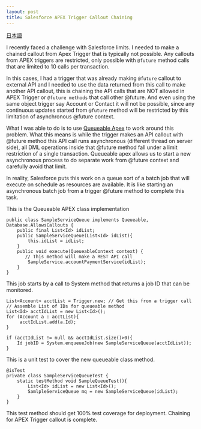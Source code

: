 ```yaml
---
layout: post
title: Salesforce APEX Trigger Callout Chaining
---
```

[日本語](http://iandrosov.github.io/2020-09-10-Trigger-Callout-Chain-JP/)

I recently faced a challenge with Salesforce limits. I needed to make a chained callout from Apex Trigger that is typically not possible. Any callouts from APEX triggers are restricted, only possible with `@future` method calls that are limited to 10 calls per transaction.

In this cases, I had a trigger that was already making `@future` callout to external API and I needed to use the data returned from this call to make another API callout, this is chaining the API calls that are NOT allowed in APEX Trigger or `@future methods` that call other @future. And even using the same object trigger say Account or Contact it will not be possible, since any continuous updates started from `@future` method will be restricted by this limitation of asynchronous @future context.

What I was able to do is to use [Queueable Apex](https://developer.salesforce.com/docs/atlas.en-us.apexcode.meta/apexcode/apex_queueing_jobs.htm) to work around this problem. What this means is while the trigger makes an API callout with @future method this API call runs asynchronous (different thread on server side), all DML operations inside that @future method fall under a limit restriction of a single transaction. Queueable apex allows us to start a new asynchronous process to do separate work from @future context and carefully avoid that limit.

In reality, Salesforce puts this work on a queue sort of a batch job that will execute on schedule as resources are available. It is like starting an asynchronous batch job from a trigger @future method to complete this task.

This is the Queueable APEX class implementation

```
public class SampleServiceQueue implements Queueable, Database.AllowsCallouts {
	public final List<Id> idList;
    public SampleServiceQueue(List<Id> idList){
        this.idList = idList;
    }    
    public void execute(QueueableContext context) {
       // This method will make a REST API call
		SampleService.accountPaymentService(idList);
    }
}
```

This job starts by a call to System method that returns a job ID that can be monitored.

```
List<Account> acctList = Trigger.new; // Get this from a trigger call
// Assemble List of IDs for queueable method
List<Id> acctIdList = new List<Id>();
for (Account a : acctList){
     acctIdList.add(a.Id);    
}

if (acctIdList != null && acctIdList.size()>0){   
	Id jobID = System.enqueueJob(new SampleServiceQueue(acctIdList));
}

```

This is a unit test to cover the new queueable class method.

```
@isTest
private class SampleServiceQueueTest {
	static testMethod void SampleQueueTest(){
        List<Id> idList = new List<Id>();
        SamlpleServiceQueue mq = new SampleServiceQueue(idList);
    }
}
```

This test method should get 100% test coverage for deployment. Chaining for APEX Trigger callout is complete.
 
